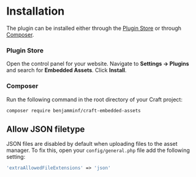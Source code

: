 # Installation

The plugin can be installed either through the [Plugin Store](https://plugins.craftcms.com/) or through [Composer](https://packagist.org/).

### Plugin Store
Open the control panel for your website. Navigate to **Settings &rarr; Plugins** and search for **Embedded Assets**. Click **Install**.

### Composer
Run the following command in the root directory of your Craft project:
```
composer require benjamminf/craft-embedded-assets
```

## Allow JSON filetype

JSON files are disabled by default when uploading files to the asset manager. To fix this,
open your `config/general.php` file add the following setting:
```php
'extraAllowedFileExtensions' => 'json'
```
